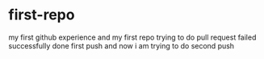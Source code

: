 # first-repo
my first github experience and my first repo 
trying to do pull request 
failed 
successfully done first push and 
now i am trying to do second push